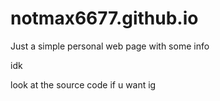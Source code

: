 # notmax6677.github.io

Just a simple personal web page with some info

idk

look at the source code if u want ig
